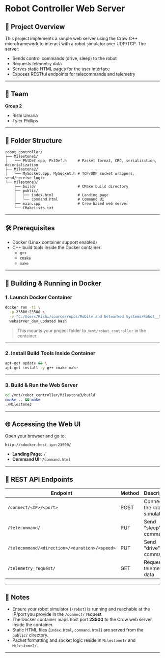 # Robot Controller Web Server

## 📌 Project Overview

This project implements a simple web server using the Crow C++ microframework to interact with a robot simulator over UDP/TCP. The server:

- Sends control commands (drive, sleep) to the robot
- Requests telemetry data
- Serves static HTML pages for the user interface
- Exposes RESTful endpoints for telecommands and telemetry

---

## 👥 Team

**Group 2**

- Rishi Umaria
- Tyler Phillips

---

## 📁 Folder Structure

```
robot_controller/
├── Milestone1/
│   └── PktDef.cpp, PktDef.h     # Packet format, CRC, serialization, deserialization
├── Milestone2/
│   └── MySocket.cpp, MySocket.h # TCP/UDP socket wrappers, send/receive logic
└── Milestone3/
    ├── build/                   # CMake build directory
    ├── public/
    │   ├── index.html           # Landing page
    │   └── command.html         # Command UI
    ├── main.cpp                 # Crow-based web server
    └── CMakeLists.txt
```

---

## 🛠️ Prerequisites

- Docker (Linux container support enabled)
- C++ build tools inside the Docker container:
  - `g++`
  - `cmake`
  - `make`

---

## 🐳 Building & Running in Docker

### 1. Launch Docker Container

```bash
docker run -ti \
  -p 23500:23500 \
  -v "C:/Users/Rishi/source/repos/Mobile and Networked Systems/Robot__Simulator/RobotController/:/mnt/robot_controller" \
  webserver_dev_updated bash
```
> This mounts your project folder to `/mnt/robot_controller` in the container.

---

### 2. Install Build Tools Inside Container

```bash
apt-get update && \
apt-get install -y g++ cmake make
```

---

### 3. Build & Run the Web Server

```bash
cd /mnt/robot_controller/Milestone3/build
cmake .. && make
./Milestone3
```

---

## 🌐 Accessing the Web UI

Open your browser and go to:

```
http://<docker-host-ip>:23500/
```

- **Landing Page:** `/`
- **Command UI:** `/command.html`

---

## 📡 REST API Endpoints

| Endpoint                                 | Method | Description                   |
|-------------------------------------------|--------|-------------------------------|
| `/connect/<IP>/<port>`                    | POST   | Connect to the robot simulator|
| `/telecommand/`                           | PUT    | Send "sleep" command          |
| `/telecommand/<direction>/<duration>/<speed>` | PUT | Send "drive" command          |
| `/telemetry_request/`                     | GET    | Request telemetry data         |

---

## 📝 Notes

- Ensure your robot simulator (`/robot`) is running and reachable at the IP/port you provide in the `/connect/` request.
- The Docker container maps host port **23500** to the Crow web server inside the container.
- Static HTML files (`index.html`, `command.html`) are served from the `public/` directory.
- Packet formatting and socket logic reside in `Milestone1/` and `Milestone2/`.

---
